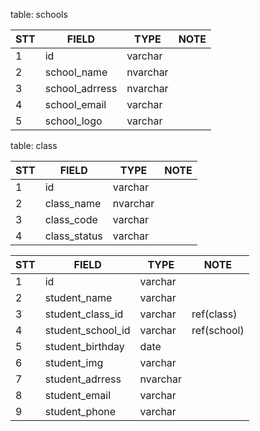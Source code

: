 
table: schools

| STT | FIELD          | TYPE     | NOTE |
| --- | -------------- | -------- | ---- |
| 1   | id             | varchar  |      |
| 2   | school_name    | nvarchar |      |
| 3   | school_adrress | nvarchar |      |
| 4   | school_email   | varchar  |      |
| 5   | school_logo    | varchar  |      |

table: class

| STT | FIELD      | TYPE     | NOTE |
| --- | ---------- | -------- | ---- |
| 1   | id         | varchar  |      |
| 2   | class_name | nvarchar |      |
| 3   | class_code | varchar  |      |
| 4   | class_status | varchar  |      |

| STT | FIELD             | TYPE     | NOTE        |
| --- | ----------------- | -------- | ----------- |
| 1   | id                | varchar  |             |
| 2   | student_name      | varchar  |             |
| 3   | student_class_id  | varchar  | ref(class)  |
| 4   | student_school_id | varchar  | ref(school) |
| 5   | student_birthday  | date     |             |
| 6   | student_img       | varchar  |             |
| 7   | student_adrress   | nvarchar |             |
| 8   | student_email     | varchar  |             |
| 9   | student_phone     | varchar  |             |
